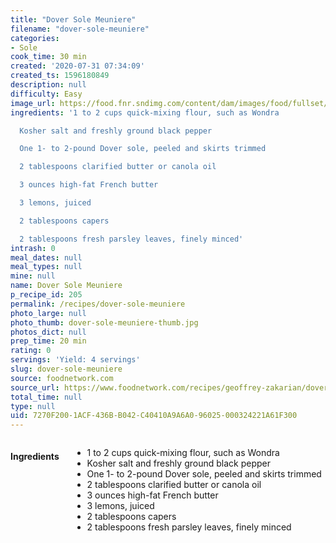 ```yaml
---
title: "Dover Sole Meuniere"
filename: "dover-sole-meuniere"
categories:
- Sole
cook_time: 30 min
created: '2020-07-31 07:34:09'
created_ts: 1596180849
description: null
difficulty: Easy
image_url: https://food.fnr.sndimg.com/content/dam/images/food/fullset/2015/11/20/5/QFSP02_Geoffreys-Dover-Sole-Meuniere_s4x3.jpg.rend.hgtvcom.826.620.suffix/1449102906778.jpeg
ingredients: '1 to 2 cups quick-mixing flour, such as Wondra

  Kosher salt and freshly ground black pepper

  One 1- to 2-pound Dover sole, peeled and skirts trimmed

  2 tablespoons clarified butter or canola oil

  3 ounces high-fat French butter

  3 lemons, juiced

  2 tablespoons capers

  2 tablespoons fresh parsley leaves, finely minced'
intrash: 0
meal_dates: null
meal_types: null
mine: null
name: Dover Sole Meuniere
p_recipe_id: 205
permalink: /recipes/dover-sole-meuniere
photo_large: null
photo_thumb: dover-sole-meuniere-thumb.jpg
photos_dict: null
prep_time: 20 min
rating: 0
servings: 'Yield: 4 servings'
slug: dover-sole-meuniere
source: foodnetwork.com
source_url: https://www.foodnetwork.com/recipes/geoffrey-zakarian/dover-sole-meuniere-3185347
total_time: null
type: null
uid: 7270F200-1ACF-436B-B042-C40410A9A6A0-96025-000324221A61F300
---
```

<div class="large-8 medium-7 columns" id="writeup">	</div><!-- #writeup -->
</div><!-- #row-one -->
<div class="row" id="row-two">	<div class="medium-4 small-5 columns" id="ingredients"><h4>Ingredients</h4><div class="box box-ingredients content"><ul>
<li>1 to 2 cups quick-mixing flour, such as Wondra</li>
<li>Kosher salt and freshly ground black pepper</li>
<li>One 1- to 2-pound Dover sole, peeled and skirts trimmed</li>
<li>2 tablespoons clarified butter or canola oil</li>
<li>3 ounces high-fat French butter</li>
<li>3 lemons, juiced</li>
<li>2 tablespoons capers</li>
<li>2 tablespoons fresh parsley leaves, finely minced</li>
</ul>
</div>	</div>	<div class="medium-6 small-7 columns" id="directions">	</div>